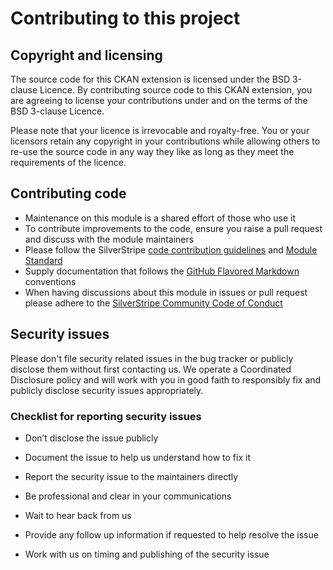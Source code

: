 # Contributing to this project

## Copyright and licensing  
The source code for this CKAN extension is licensed under the BSD 3-clause Licence. By contributing source code to this CKAN extension, 
you are agreeing to license your contributions under and on the terms of the BSD 3-clause Licence.

Please note that your licence is irrevocable and royalty-free. You or your licensors retain any copyright in your 
contributions while allowing others to re-use the source code in any way they like as long as they meet the 
requirements of the licence. 

## Contributing code
- Maintenance on this module is a shared effort of those who use it
- To contribute improvements to the code, ensure you raise a pull request and discuss with the module maintainers
- Please follow the SilverStripe [code contribution guidelines](https://docs.silverstripe.org/en/contributing/code/) and [Module Standard](https://docs.silverstripe.org/en/developer_guides/extending/modules/#module-standard)
- Supply documentation that follows the [GitHub Flavored Markdown](https://help.github.com/articles/markdown-basics/) conventions
- When having discussions about this module in issues or pull request please adhere to the [SilverStripe Community Code of Conduct](https://docs.silverstripe.org/en/contributing/code_of_conduct/)

## Security issues

Please don't file security related issues in the bug tracker or publicly disclose them without first contacting us. We operate a Coordinated Disclosure policy and will work with you in good faith to responsibly fix and publicly disclose security issues appropriately.

### Checklist for reporting security issues

 * Don’t disclose the issue publicly

 * Document the issue to help us understand how to fix it

 * Report the security issue to the maintainers directly

 * Be professional and clear in your communications

 * Wait to hear back from us

 * Provide any follow up information if requested to help resolve the issue

 * Work with us on timing and publishing of the security issue